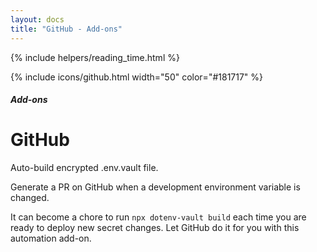```yaml
---
layout: docs
title: "GitHub - Add-ons"
---
```


{% include helpers/reading_time.html %}

{% include icons/github.html width="50" color="#181717" %}

##### Add-ons

# GitHub

Auto-build encrypted .env.vault file.

Generate a PR on GitHub when a development environment variable is changed.

It can become a chore to run `npx dotenv-vault build` each time you are ready to deploy new secret changes. Let GitHub do it for you with this automation add-on.
